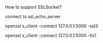 How to support SSLSocket?

connect to ssl_echo_server

openssl s_client -connect 127.0.0.1:5000 -ssl3

openssl s_client -connect 127.0.0.1:5000 -tls1
